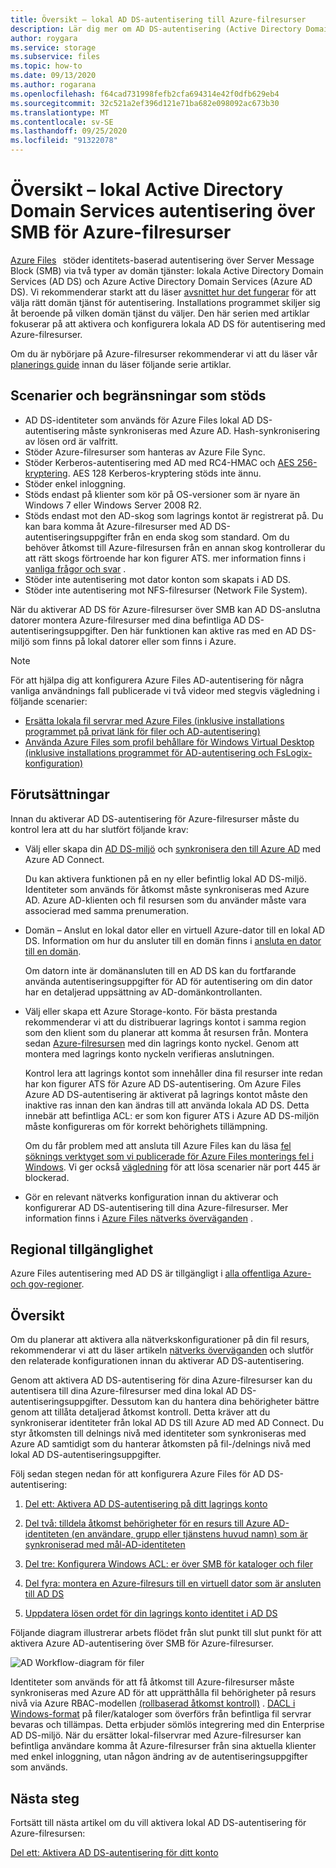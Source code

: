 ```yaml
---
title: Översikt – lokal AD DS-autentisering till Azure-filresurser
description: Lär dig mer om AD DS-autentisering (Active Directory Domain Services) till Azure-filresurser. Den här artikeln går igenom support scenarier, tillgänglighet och förklarar hur behörigheterna fungerar mellan AD DS och Azure Active Directory.
author: roygara
ms.service: storage
ms.subservice: files
ms.topic: how-to
ms.date: 09/13/2020
ms.author: rogarana
ms.openlocfilehash: f64cad731998fefb2cfa694314e42f0dfb629eb4
ms.sourcegitcommit: 32c521a2ef396d121e71ba682e098092ac673b30
ms.translationtype: MT
ms.contentlocale: sv-SE
ms.lasthandoff: 09/25/2020
ms.locfileid: "91322078"
---
```

# <a name="overview---on-premises-active-directory-domain-services-authentication-over-smb-for-azure-file-shares"></a>Översikt – lokal Active Directory Domain Services autentisering över SMB för Azure-filresurser

[Azure Files](storage-files-introduction.md)   stöder identitets-baserad autentisering över Server Message Block (SMB) via två typer av domän tjänster: lokala Active Directory Domain Services (AD DS) och Azure Active Directory Domain Services (Azure AD DS). Vi rekommenderar starkt att du läser [avsnittet hur det fungerar](https://docs.microsoft.com/azure/storage/files/storage-files-active-directory-overview#how-it-works) för att välja rätt domän tjänst för autentisering. Installations programmet skiljer sig åt beroende på vilken domän tjänst du väljer. Den här serien med artiklar fokuserar på att aktivera och konfigurera lokala AD DS för autentisering med Azure-filresurser.

Om du är nybörjare på Azure-filresurser rekommenderar vi att du läser vår [planerings guide](storage-files-planning.md) innan du läser följande serie artiklar.

## <a name="supported-scenarios-and-restrictions"></a>Scenarier och begränsningar som stöds

- AD DS-identiteter som används för Azure Files lokal AD DS-autentisering måste synkroniseras med Azure AD. Hash-synkronisering av lösen ord är valfritt. 
- Stöder Azure-filresurser som hanteras av Azure File Sync.
- Stöder Kerberos-autentisering med AD med RC4-HMAC och [AES 256-kryptering](https://docs.microsoft.com/azure/storage/files/storage-troubleshoot-windows-file-connection-problems#azure-files-on-premises-ad-ds-authentication-support-for-aes-256-kerberos-encryption). AES 128 Kerberos-kryptering stöds inte ännu.
- Stöder enkel inloggning.
- Stöds endast på klienter som kör på OS-versioner som är nyare än Windows 7 eller Windows Server 2008 R2.
- Stöds endast mot den AD-skog som lagrings kontot är registrerat på. Du kan bara komma åt Azure-filresurser med AD DS-autentiseringsuppgifter från en enda skog som standard. Om du behöver åtkomst till Azure-filresursen från en annan skog kontrollerar du att rätt skogs förtroende har kon figurer ATS. mer information finns i [vanliga frågor och svar](storage-files-faq.md#ad-ds--azure-ad-ds-authentication) .
- Stöder inte autentisering mot dator konton som skapats i AD DS.
- Stöder inte autentisering mot NFS-filresurser (Network File System).

När du aktiverar AD DS för Azure-filresurser över SMB kan AD DS-anslutna datorer montera Azure-filresurser med dina befintliga AD DS-autentiseringsuppgifter. Den här funktionen kan aktive ras med en AD DS-miljö som finns på lokal datorer eller som finns i Azure.

> [!NOTE]
> För att hjälpa dig att konfigurera Azure Files AD-autentisering för några vanliga användnings fall publicerade vi två videor med stegvis vägledning i följande scenarier:
> - [Ersätta lokala fil servrar med Azure Files (inklusive installations programmet på privat länk för filer och AD-autentisering)](https://sec.ch9.ms/ch9/3358/0addac01-3606-4e30-ad7b-f195f3ab3358/ITOpsTalkAzureFiles_high.mp4)
> - [Använda Azure Files som profil behållare för Windows Virtual Desktop (inklusive installations programmet för AD-autentisering och FsLogix-konfiguration)](https://www.youtube.com/embed/9S5A1IJqfOQ)

## <a name="prerequisites"></a>Förutsättningar 

Innan du aktiverar AD DS-autentisering för Azure-filresurser måste du kontrol lera att du har slutfört följande krav: 

- Välj eller skapa din [AD DS-miljö](https://docs.microsoft.com/windows-server/identity/ad-ds/get-started/virtual-dc/active-directory-domain-services-overview) och [synkronisera den till Azure AD](../../active-directory/hybrid/how-to-connect-install-roadmap.md) med Azure AD Connect. 

    Du kan aktivera funktionen på en ny eller befintlig lokal AD DS-miljö. Identiteter som används för åtkomst måste synkroniseras med Azure AD. Azure AD-klienten och fil resursen som du använder måste vara associerad med samma prenumeration.

- Domän – Anslut en lokal dator eller en virtuell Azure-dator till en lokal AD DS. Information om hur du ansluter till en domän finns i [ansluta en dator till en domän](https://docs.microsoft.com/windows-server/identity/ad-fs/deployment/join-a-computer-to-a-domain).

    Om datorn inte är domänansluten till en AD DS kan du fortfarande använda autentiseringsuppgifter för AD för autentisering om din dator har en detaljerad uppsättning av AD-domänkontrollanten.

- Välj eller skapa ett Azure Storage-konto.  För bästa prestanda rekommenderar vi att du distribuerar lagrings kontot i samma region som den klient som du planerar att komma åt resursen från. Montera sedan [Azure-filresursen](storage-how-to-use-files-windows.md) med din lagrings konto nyckel. Genom att montera med lagrings konto nyckeln verifieras anslutningen.

    Kontrol lera att lagrings kontot som innehåller dina fil resurser inte redan har kon figurer ATS för Azure AD DS-autentisering. Om Azure Files Azure AD DS-autentisering är aktiverat på lagrings kontot måste den inaktive ras innan den kan ändras till att använda lokala AD DS. Detta innebär att befintliga ACL: er som kon figurer ATS i Azure AD DS-miljön måste konfigureras om för korrekt behörighets tillämpning.

    Om du får problem med att ansluta till Azure Files kan du läsa [fel söknings verktyget som vi publicerade för Azure Files monterings fel i Windows](https://gallery.technet.microsoft.com/Troubleshooting-tool-for-a9fa1fe5). Vi ger också [vägledning](https://docs.microsoft.com/azure/storage/files/storage-files-faq#on-premises-access) för att lösa scenarier när port 445 är blockerad. 

- Gör en relevant nätverks konfiguration innan du aktiverar och konfigurerar AD DS-autentisering till dina Azure-filresurser. Mer information finns i [Azure Files nätverks överväganden](storage-files-networking-overview.md) .

## <a name="regional-availability"></a>Regional tillgänglighet

Azure Files autentisering med AD DS är tillgängligt i [alla offentliga Azure-och gov-regioner](https://azure.microsoft.com/global-infrastructure/locations/).

## <a name="overview"></a>Översikt

Om du planerar att aktivera alla nätverkskonfigurationer på din fil resurs, rekommenderar vi att du läser artikeln [nätverks överväganden](https://docs.microsoft.com/azure/storage/files/storage-files-networking-overview) och slutför den relaterade konfigurationen innan du aktiverar AD DS-autentisering.

Genom att aktivera AD DS-autentisering för dina Azure-filresurser kan du autentisera till dina Azure-filresurser med dina lokal AD DS-autentiseringsuppgifter. Dessutom kan du hantera dina behörigheter bättre genom att tillåta detaljerad åtkomst kontroll. Detta kräver att du synkroniserar identiteter från lokal AD DS till Azure AD med AD Connect. Du styr åtkomsten till delnings nivå med identiteter som synkroniseras med Azure AD samtidigt som du hanterar åtkomsten på fil-/delnings nivå med lokal AD DS-autentiseringsuppgifter.

Följ sedan stegen nedan för att konfigurera Azure Files för AD DS-autentisering: 

1. [Del ett: Aktivera AD DS-autentisering på ditt lagrings konto](storage-files-identity-ad-ds-enable.md)

1. [Del två: tilldela åtkomst behörigheter för en resurs till Azure AD-identiteten (en användare, grupp eller tjänstens huvud namn) som är synkroniserad med mål-AD-identiteten](storage-files-identity-ad-ds-assign-permissions.md)

1. [Del tre: Konfigurera Windows ACL: er över SMB för kataloger och filer](storage-files-identity-ad-ds-configure-permissions.md)
 
1. [Del fyra: montera en Azure-filresurs till en virtuell dator som är ansluten till AD DS](storage-files-identity-ad-ds-mount-file-share.md)

1. [Uppdatera lösen ordet för din lagrings konto identitet i AD DS](storage-files-identity-ad-ds-update-password.md)

Följande diagram illustrerar arbets flödet från slut punkt till slut punkt för att aktivera Azure AD-autentisering över SMB för Azure-filresurser. 

![AD Workflow-diagram för filer](media/storage-files-active-directory-domain-services-enable/diagram-files-ad.png)

Identiteter som används för att få åtkomst till Azure-filresurser måste synkroniseras med Azure AD för att upprätthålla fil behörigheter på resurs nivå via Azure RBAC-modellen [(rollbaserad åtkomst kontroll)](../../role-based-access-control/overview.md) . [DACL i Windows-format](https://docs.microsoft.com/previous-versions/technet-magazine/cc161041(v=msdn.10)?redirectedfrom=MSDN) på filer/kataloger som överförs från befintliga fil servrar bevaras och tillämpas. Detta erbjuder sömlös integrering med din Enterprise AD DS-miljö. När du ersätter lokal-filservrar med Azure-filresurser kan befintliga användare komma åt Azure-filresurser från sina aktuella klienter med enkel inloggning, utan någon ändring av de autentiseringsuppgifter som används.  

## <a name="next-steps"></a>Nästa steg

Fortsätt till nästa artikel om du vill aktivera lokal AD DS-autentisering för Azure-filresursen:

[Del ett: Aktivera AD DS-autentisering för ditt konto](storage-files-identity-ad-ds-enable.md)